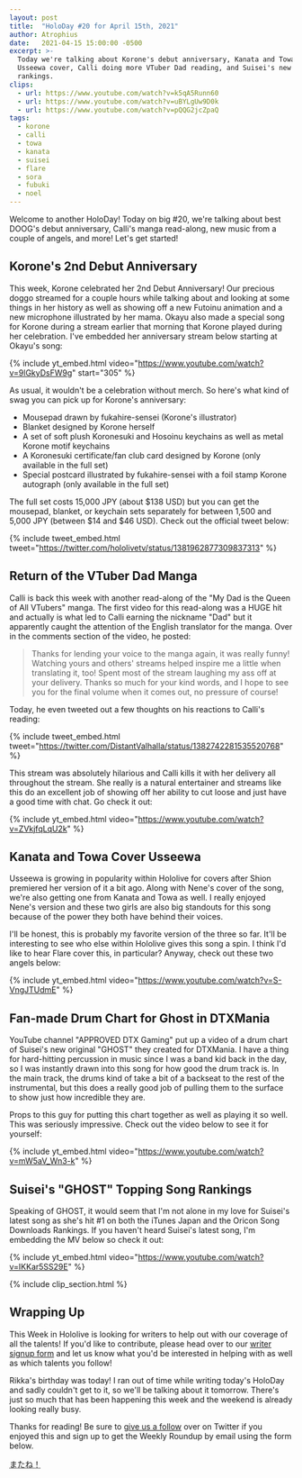 ```yaml
---
layout: post
title:  "HoloDay #20 for April 15th, 2021"
author: Atrophius
date:   2021-04-15 15:00:00 -0500
excerpt: >-
  Today we're talking about Korone's debut anniversary, Kanata and Towa's
  Usseewa cover, Calli doing more VTuber Dad reading, and Suisei's new song's
  rankings.
clips:
  - url: https://www.youtube.com/watch?v=k5qA5Runn60
  - url: https://www.youtube.com/watch?v=uBYLgUw9D0k
  - url: https://www.youtube.com/watch?v=pQQG2jcZpaQ
tags:
  - korone
  - calli
  - towa
  - kanata
  - suisei
  - flare
  - sora
  - fubuki
  - noel
---
```


Welcome to another HoloDay! Today on big #20, we're talking about best DOOG's
debut anniversary, Calli's manga read-along, new music from a couple of angels,
and more! Let's get started!

## Korone's 2nd Debut Anniversary

This week, Korone celebrated her 2nd Debut Anniversary! Our precious doggo streamed for a couple hours while talking about and looking at some things in her history as well as showing off a new Futoinu animation and a new microphone illustrated by her mama. Okayu also made a special song for Korone during a stream earlier that morning that Korone played during her celebration. I've embedded her anniversary stream below starting at Okayu's song:

{% include yt_embed.html video="https://www.youtube.com/watch?v=9lGkyDsFW9g" start="305" %}

As usual, it wouldn't be a celebration without merch. So here's what kind of swag you can pick up for Korone's anniversary:

- Mousepad drawn by fukahire-sensei (Korone's illustrator)
- Blanket designed by Korone herself
- A set of soft plush Koronesuki and Hosoinu keychains as well as metal Korone motif keychains
- A Koronesuki certificate/fan club card designed by Korone (only available in the full set)
- Special postcard illustrated by fukahire-sensei with a foil stamp Korone autograph (only available in the full set)

The full set costs 15,000 JPY (about $138 USD) but you can get the mousepad, blanket, or keychain sets separately for between 1,500 and 5,000 JPY (between $14 and $46 USD). Check out the official tweet below:

{% include tweet_embed.html tweet="https://twitter.com/hololivetv/status/1381962877309837313" %}

## Return of the VTuber Dad Manga

Calli is back this week with another read-along of the "My Dad is the Queen of All VTubers" manga. The first video for this read-along was a HUGE hit and actually is what led to Calli earning the nickname "Dad" but it apparently caught the attention of the English translator for the manga. Over in the comments section of the video, he posted:

> Thanks for lending your voice to the manga again, it was really funny! Watching yours and others' streams helped inspire me a little when translating it, too! Spent most of the stream laughing my ass off at your delivery. Thanks so much for your kind words, and I hope to see you for the final volume when it comes out, no pressure of course!

Today, he even tweeted out a few thoughts on his reactions to Calli's reading:

{% include tweet_embed.html tweet="https://twitter.com/DistantValhalla/status/1382742281535520768" %}

This stream was absolutely hilarious and Calli kills it with her delivery all throughout the stream. She really is a natural entertainer and streams like this do an excellent job of showing off her ability to cut loose and just have a good time with chat. Go check it out:

{% include yt_embed.html video="https://www.youtube.com/watch?v=ZVkjfqLqU2k" %}

## Kanata and Towa Cover Usseewa

Usseewa is growing in popularity within Hololive for covers after Shion premiered her version of it a bit ago. Along with Nene's cover of the song, we're also getting one from Kanata and Towa as well. I really enjoyed Nene's version and these two girls are also big standouts for this song because of the power they both have behind their voices.

I'll be honest, this is probably my favorite version of the three so far. It'll be interesting to see who else within Hololive gives this song a spin. I think I'd like to hear Flare cover this, in particular? Anyway, check out these two angels below:

{% include yt_embed.html video="https://www.youtube.com/watch?v=S-VngJTUdmE" %}

## Fan-made Drum Chart for Ghost in DTXMania

YouTube channel "APPROVED DTX Gaming" put up a video of a drum chart of Suisei's new original "GHOST" they created for DTXMania. I have a thing for hard-hitting percussion in music since I was a band kid back in the day, so I was instantly drawn into this song for how good the drum track is. In the main track, the drums kind of take a bit of a backseat to the rest of the instrumental, but this does a really good job of pulling them to the surface to show just how incredible they are.

Props to this guy for putting this chart together as well as playing it so well. This was seriously impressive. Check out the video below to see it for yourself:

{% include yt_embed.html video="https://www.youtube.com/watch?v=mW5aV_Wn3-k" %}

## Suisei's "GHOST" Topping Song Rankings

Speaking of GHOST, it would seem that I'm not alone in my love for Suisei's latest song as she's hit #1 on both the iTunes Japan and the Oricon Song Downloads Rankings. If you haven't heard Suisei's latest song, I'm embedding the MV below so check it out:

{% include yt_embed.html video="https://www.youtube.com/watch?v=IKKar5SS29E" %}

{% include clip_section.html %}

## Wrapping Up

This Week in Hololive is looking for writers to help out with our coverage of
all the talents! If you'd like to contribute, please head over to our
[writer signup form][WriterForm] and let us know what you'd be interested in
helping with as well as which talents you follow!

Rikka's birthday was today! I ran out of time while writing today's HoloDay and
sadly couldn't get to it, so we'll be talking about it tomorrow. There's just
so much that has been happening this week and the weekend is already looking
really busy.

Thanks for reading! Be sure to [give us a follow][TWIHLTwitter] over on Twitter
if you enjoyed this and sign up to get the Weekly Roundup by email using the
form below.

<abbr title="See you!">またね！</abbr>

[TWIHLTwitter]: <https://twitter.com/WeekInHololive>
[TWIHLResources]: </resources>
[WriterForm]: <https://forms.gle/hXJLu5ZHAwTg9vZm9>
